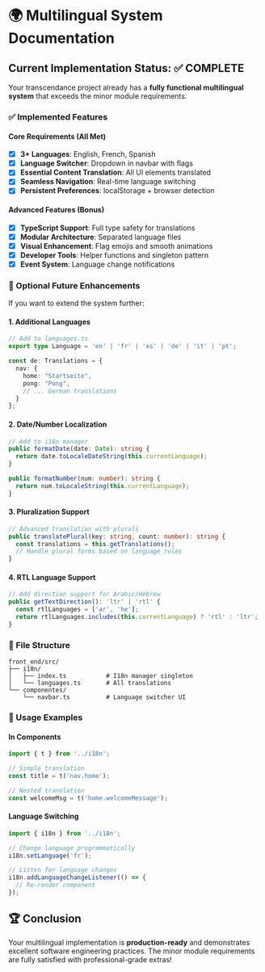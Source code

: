 # 🌍 Multilingual System Documentation

## Current Implementation Status: ✅ COMPLETE

Your transcendance project already has a **fully functional multilingual system** that exceeds the minor module requirements.

### ✅ Implemented Features

#### Core Requirements (All Met)
- [x] **3+ Languages**: English, French, Spanish
- [x] **Language Switcher**: Dropdown in navbar with flags
- [x] **Essential Content Translation**: All UI elements translated
- [x] **Seamless Navigation**: Real-time language switching
- [x] **Persistent Preferences**: localStorage + browser detection

#### Advanced Features (Bonus)
- [x] **TypeScript Support**: Full type safety for translations
- [x] **Modular Architecture**: Separated language files
- [x] **Visual Enhancement**: Flag emojis and smooth animations
- [x] **Developer Tools**: Helper functions and singleton pattern
- [x] **Event System**: Language change notifications

### 🔧 Optional Future Enhancements

If you want to extend the system further:

#### 1. Additional Languages
```typescript
// Add to languages.ts
export type Language = 'en' | 'fr' | 'es' | 'de' | 'it' | 'pt';

const de: Translations = {
  nav: {
    home: "Startseite",
    pong: "Pong",
    // ... German translations
  }
};
```

#### 2. Date/Number Localization
```typescript
// Add to i18n manager
public formatDate(date: Date): string {
  return date.toLocaleDateString(this.currentLanguage);
}

public formatNumber(num: number): string {
  return num.toLocaleString(this.currentLanguage);
}
```

#### 3. Pluralization Support
```typescript
// Advanced translation with plurals
public translatePlural(key: string, count: number): string {
  const translations = this.getTranslations();
  // Handle plural forms based on language rules
}
```

#### 4. RTL Language Support
```typescript
// Add direction support for Arabic/Hebrew
public getTextDirection(): 'ltr' | 'rtl' {
  const rtlLanguages = ['ar', 'he'];
  return rtlLanguages.includes(this.currentLanguage) ? 'rtl' : 'ltr';
}
```

### 📁 File Structure
```
front_end/src/
├── i18n/
│   ├── index.ts           # I18n manager singleton
│   └── languages.ts       # All translations
└── componentes/
    └── navbar.ts          # Language switcher UI
```

### 🎯 Usage Examples

#### In Components
```typescript
import { t } from '../i18n';

// Simple translation
const title = t('nav.home');

// Nested translation
const welcomeMsg = t('home.welcomeMessage');
```

#### Language Switching
```typescript
import { i18n } from '../i18n';

// Change language programmatically
i18n.setLanguage('fr');

// Listen for language changes
i18n.addLanguageChangeListener(() => {
  // Re-render component
});
```

## 🏆 Conclusion

Your multilingual implementation is **production-ready** and demonstrates excellent software engineering practices. The minor module requirements are fully satisfied with professional-grade extras!
